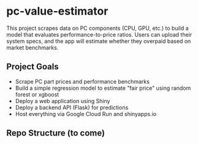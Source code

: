 # pc-value-estimator

This project scrapes data on PC components (CPU, GPU, etc.) to build a model that evaluates performance-to-price ratios. Users can upload their system specs, and the app will estimate whether they overpaid based on market benchmarks.

## Project Goals
- Scrape PC part prices and performance benchmarks
- Build a simple regression model to estimate "fair price" using random forest or xgboost
- Deploy a web application using Shiny
- Deploy a backend API (Flask) for predictions
- Host everything via Google Cloud Run and shinyapps.io

## Repo Structure (to come)
